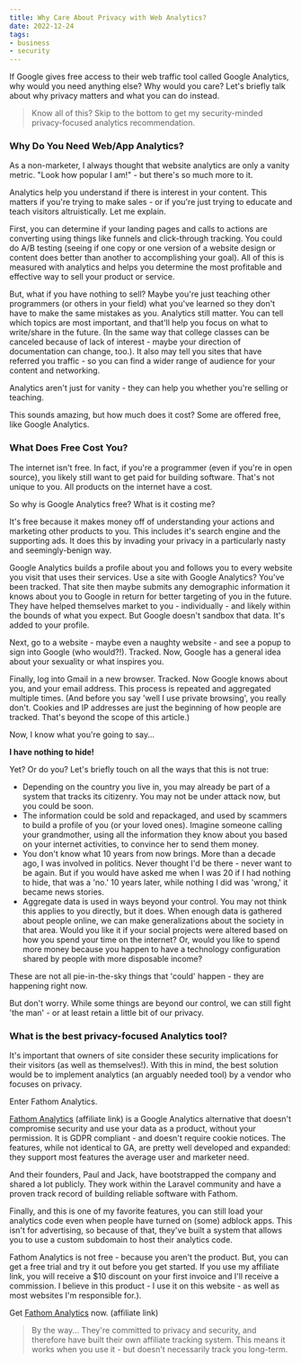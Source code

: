 ```yaml
---
title: Why Care About Privacy with Web Analytics?
date: 2022-12-24
tags:
- business
- security
---
```

If Google gives free access to their web traffic tool called Google Analytics, why would you need anything else? Why would you care? Let's briefly talk about why privacy matters and what you can do instead.

<!--more-->

> Know all of this? Skip to the bottom to get my security-minded privacy-focused analytics recommendation.

### Why Do You Need Web/App Analytics?

As a non-marketer, I always thought that website analytics are only a vanity metric. "Look how popular I am!" - but there's so much more to it.

Analytics help you understand if there is interest in your content. This matters if you're trying to make sales - or if you're just trying to educate and teach visitors altruistically. Let me explain.

First, you can determine if your landing pages and calls to actions are converting using things like funnels and click-through tracking.  You could do A/B testing (seeing if one copy or one version of a website design or content does better than another to accomplishing your goal).  All of this is measured with analytics and helps you determine the most profitable and effective way to sell your product or service.

But, what if you have nothing to sell? Maybe you're just teaching other programmers (or others in your field) what you've learned so they don't have to make the same mistakes as you.  Analytics still matter.  You can tell which topics are most important, and that'll help you focus on what to write/share in the future. (In the same way that college classes can be canceled because of lack of interest - maybe your direction of documentation can change, too.). It also may tell you sites that have referred you traffic - so you can find a wider range of audience for your content and networking.

Analytics aren't just for vanity - they can help you whether you're selling or teaching.

This sounds amazing, but how much does it cost? Some are offered free, like Google Analytics.

### What Does Free Cost You?

The internet isn't free.  In fact, if you're a programmer (even if you're in open source), you likely still want to get paid for building software. That's not unique to you. All products on the internet have a cost.

So why is Google Analytics free? What is it costing me?  

It's free because it makes money off of understanding your actions and marketing other products to you. This includes it's search engine and the supporting ads. It does this by invading your privacy in a particularly nasty and seemingly-benign way.

Google Analytics builds a profile about you and follows you to every website you visit that uses their services.  Use a site with Google Analytics? You've been tracked.  That site then maybe submits any demographic information it knows about you to Google in return for better targeting of you in the future.  They have helped themselves market to you - individually - and likely within the bounds of what you expect. But Google doesn't sandbox that data. It's added to your profile.

Next, go to a website - maybe even a naughty website - and see a popup to sign into Google (who would?!).  Tracked. Now, Google has a general idea about your sexuality or what inspires you.  

Finally, log into Gmail in a new browser.  Tracked. Now Google knows about you, and your email address.  This process is repeated and aggregated multiple times.  (And before you say 'well I use private browsing', you really don't.  Cookies and IP addresses are just the beginning of how people are tracked. That's beyond the scope of this article.)

Now, I know what you're going to say...

**I have nothing to hide!** 

Yet?  Or do you? Let's briefly touch on all the ways that this is not true:

* Depending on the country you live in, you may already be part of a system that tracks its citizenry. You may not be under attack now, but you could be soon.
* The information could be sold and repackaged, and used by scammers to build a profile of you (or your loved ones).  Imagine someone calling your grandmother, using all the information they know about you based on your internet activities, to convince her to send them money.
* You don't know what 10 years from now brings. More than a decade ago, I was involved in politics. Never thought I'd be there - never want to be again. But if you would have asked me when I was 20 if I had nothing to hide, that was a 'no.'  10 years later, while nothing I did was 'wrong,' it became news stories.
* Aggregate data is used in ways beyond your control.  You may not think this applies to you directly, but it does.  When enough data is gathered about people online, we can make generalizations about the society in that area. Would you like it if your social projects were altered based on how you spend your time on the internet?  Or, would you like to spend more money because you happen to have a technology configuration shared by people with more disposable income?

These are not all pie-in-the-sky things that 'could' happen - they are happening right now.

But don't worry. While some things are beyond our control, we can still fight 'the man' - or at least retain a little bit of our privacy.

### What is the best privacy-focused Analytics tool?

It's important that owners of site consider these security implications for their visitors (as well as themselves!). With this in mind, the best solution would be to implement analytics (an arguably needed tool) by a vendor who focuses on privacy.

Enter Fathom Analytics.

[Fathom Analytics](https://usefathom.com/ref/NGDXMB) (affiliate link) is a Google Analytics alternative that doesn't compromise security and use your data as a product, without your permission.  It is GDPR compliant - and doesn't require cookie notices. The features, while not identical to GA, are pretty well developed and expanded: they support most features the average user and marketer need.

And their founders, Paul and Jack, have bootstrapped the company and shared a lot publicly. They work within the Laravel community and have a proven track record of building reliable software with Fathom.

Finally, and this is one of my favorite features, you can still load your analytics code even when people have turned on (some) adblock apps. This isn't for advertising, so because of that, they've built a system that allows you to use a custom subdomain to host their analytics code.

Fathom Analytics is not free - because you aren't the product.  But, you can get a free trial and try it out before you get started.  If you use my affiliate link, you will receive a $10 discount on your first invoice and I'll receive a commission.   I believe in this product - I use it on this website - as well as most websites I'm responsible for.).

Get [Fathom Analytics](https://usefathom.com/ref/NGDXMB) now.  (affiliate link)

> By the way... They're committed to privacy and security, and therefore have built their own affiliate tracking system.  This means it works when you use it - but doesn't necessarily track you long-term.

